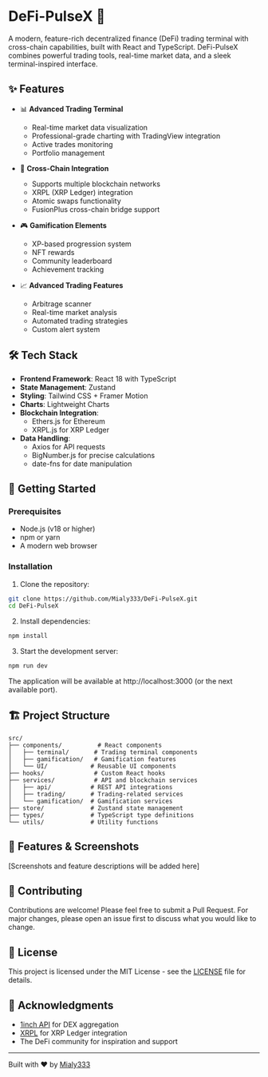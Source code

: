 # DeFi-PulseX 🚀

A modern, feature-rich decentralized finance (DeFi) trading terminal with cross-chain capabilities, built with React and TypeScript. DeFi-PulseX combines powerful trading tools, real-time market data, and a sleek terminal-inspired interface.

## ✨ Features

- 📊 **Advanced Trading Terminal**

  - Real-time market data visualization
  - Professional-grade charting with TradingView integration
  - Active trades monitoring
  - Portfolio management

- 🔄 **Cross-Chain Integration**

  - Supports multiple blockchain networks
  - XRPL (XRP Ledger) integration
  - Atomic swaps functionality
  - FusionPlus cross-chain bridge support

- 🎮 **Gamification Elements**

  - XP-based progression system
  - NFT rewards
  - Community leaderboard
  - Achievement tracking

- 📈 **Advanced Trading Features**
  - Arbitrage scanner
  - Real-time market analysis
  - Automated trading strategies
  - Custom alert system

## 🛠️ Tech Stack

- **Frontend Framework**: React 18 with TypeScript
- **State Management**: Zustand
- **Styling**: Tailwind CSS + Framer Motion
- **Charts**: Lightweight Charts
- **Blockchain Integration**:
  - Ethers.js for Ethereum
  - XRPL.js for XRP Ledger
- **Data Handling**:
  - Axios for API requests
  - BigNumber.js for precise calculations
  - date-fns for date manipulation

## 🚀 Getting Started

### Prerequisites

- Node.js (v18 or higher)
- npm or yarn
- A modern web browser

### Installation

1. Clone the repository:

```bash
git clone https://github.com/Mialy333/DeFi-PulseX.git
cd DeFi-PulseX
```

2. Install dependencies:

```bash
npm install
```

3. Start the development server:

```bash
npm run dev
```

The application will be available at http://localhost:3000 (or the next available port).

## 🏗️ Project Structure

```
src/
├── components/          # React components
│   ├── terminal/       # Trading terminal components
│   ├── gamification/   # Gamification features
│   └── UI/            # Reusable UI components
├── hooks/              # Custom React hooks
├── services/           # API and blockchain services
│   ├── api/           # REST API integrations
│   ├── trading/       # Trading-related services
│   └── gamification/  # Gamification services
├── store/             # Zustand state management
├── types/             # TypeScript type definitions
└── utils/             # Utility functions
```

## 🎨 Features & Screenshots

[Screenshots and feature descriptions will be added here]

## 🤝 Contributing

Contributions are welcome! Please feel free to submit a Pull Request. For major changes, please open an issue first to discuss what you would like to change.

## 📄 License

This project is licensed under the MIT License - see the [LICENSE](LICENSE) file for details.

## 🙏 Acknowledgments

- [1inch API](https://1inch.io/) for DEX aggregation
- [XRPL](https://xrpl.org/) for XRP Ledger integration
- The DeFi community for inspiration and support

---

Built with ❤️ by [Mialy333](https://github.com/Mialy333)

```

```
